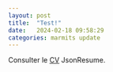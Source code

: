 ```yaml
---
layout: post
title:  "Test!"
date:   2024-02-18 09:58:29
categories: marmits update
---
```


Consulter le [CV][marmits-cv] JsonResume.

[marmits]:      https://marmits.com
[marmits-cv]:   https://marmits.github.io/cv

